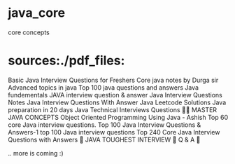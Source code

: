 # java_core
core concepts 

# sources:./pdf_files:

Basic Java Interview Questions for Freshers
Core java notes by Durga sir
Advanced topics in java
Top 100 java questions and answers
Java fundementals
JAVA interview question & answer
Java Interview Questions Notes
Java Interview Questions With Answer
Java Leetcode Solutions
Java preparation in 20 days
Java Technical Interviews Questions 🎉🌟
MASTER JAVA CONCEPTS
Object Oriented Programming Using Java - Ashish
Top 60 core Java interview questions. 
Top 100 Java Interview Questions & Answers-1
top 100 Java interview questions 
Top 240 Core Java Interview Questions with Answers
🔶 JAVA TOUGHEST INTERVIEW 🔶 Q & A 🔶 

.. more is coming :)
